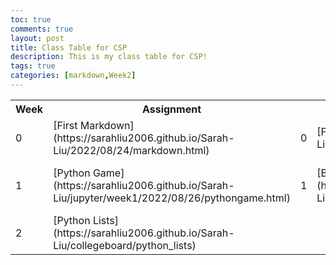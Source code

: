 ```yaml
---
toc: true
comments: true
layout: post
title: Class Table for CSP
description: This is my class table for CSP!
tags: true
categories: [markdown,Week2]
---
```


<table>
    <tr>
     <th>Week</th>
     <th>Assignment</th>
    </tr>
    <tr>
        <td>
            0
        </td>
        <td>
            [First Markdown](https://sarahliu2006.github.io/Sarah-Liu/2022/08/24/markdown.html)
        </td>
        <td>
            0
        </td>
        <td>
            [First Jupyter](https://sarahliu2006.github.io/Sarah-Liu/jupyter/week0/2022/08/21/jupyterfirst.html)
        </td>
    </tr>
    <tr>
        <td>
            1
        </td>
        <td>
            [Python Game](https://sarahliu2006.github.io/Sarah-Liu/jupyter/week1/2022/08/26/pythongame.html)
        </td>
        <td>
            1
        </td>
        <td>
            [Bash Tool Checks](https://sarahliu2006.github.io/Sarah-Liu/jupyter/week1/2022/08/28/bashtoolschecks.html)   
        </td>
        <td>
            1
        </td>
        <td>
            [Rhetorical Precis](https://sarahliu2006.github.io/Sarah-Liu/2022/09/05/Sarah-Liu_-Rhetorical-Precis.html)
        </td>
        <td>
            1
        </td>
        <td>
            [Vocab for CSP](https://sarahliu2006.github.io/Sarah-Liu/vocab/)
        </td>
    </tr>
    <tr>
        <td>
            2
        </td>
        <td>
            [Python Lists](https://sarahliu2006.github.io/Sarah-Liu/collegeboard/python_lists)
        </td>
    </tr>
</table>